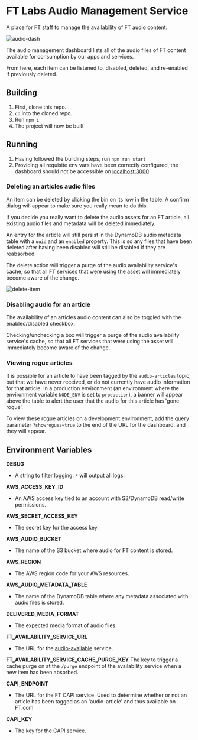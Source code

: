 # FT Labs Audio Management Service
A place for FT staff to manage the availability of FT audio content.

![audio-dash](https://cloud.githubusercontent.com/assets/913687/24905804/23c2786a-1ead-11e7-8434-897ff30fb1f2.png)

The audio management dashboard lists all of the audio files of FT content available for consumption by our apps and services.

From here, each item can be listened to, disabled, deleted, and re-enabled if previously deleted.

## Building

1. First, clone this repo.
2. `cd` into the cloned repo.
3. Run `npm i`
4. The project will now be built

## Running

1. Having followed the building steps, run `npm run start`
2. Providing all requisite env vars have been correctly configured, the dashboard should not be accessible on [localhost:3000](http://localhost:3000)

### Deleting an articles audio files

An item can be deleted by clicking the bin on its row in the table. A confirm dialog will appear to make sure you really mean to do this. 

If you decide you really want to delete the audio assets for an FT article, all existing audio files and metadata will be deleted immediately. 

An entry for the article will still persist in the DynamoDB audio metadata table with a `uuid` and an `enabled` property. This is so any files that have been deleted after having been disabled will still be disabled if they are reabsorbed.

The delete action will trigger a purge of the audio availability service's cache, so that all FT services that were using the asset will immediately become aware of the change.

![delete-item](https://cloud.githubusercontent.com/assets/913687/24906039/1d5fa6d6-1eae-11e7-97cb-5a234330c785.png)

### Disabling audio for an article

The availability of an articles audio content can also be toggled with the enabled/disabled checkbox.

Checking/unchecking a box will trigger a purge of the audio availability service's cache, so that all FT services that were using the asset will immediately become aware of the change.

### Viewing rogue articles

It is possible for an article to have been tagged by the `audio-articles` topic, but that we have never received, or do not currently have audio information for that article. In a production environment (an environment where the environment variable `NODE_ENV` is set to `production`), a banner will appear above the table to alert the user that the audio for this article has 'gone rogue'. 

To view these rogue articles on a development environment, add the query parameter `?showrogues=true` to the end of the URL for the dashboard, and they will appear.

## Environment Variables

**DEBUG**
- A string to filter logging. `*` will output all logs.

**AWS_ACCESS_KEY_ID**
- An AWS access key tied to an account with S3/DynamoDB read/write permissions.

**AWS_SECRET_ACCESS_KEY**
- The secret key for the access key.

**AWS_AUDIO_BUCKET**
- The name of the S3 bucket where audio for FT content is stored.

**AWS_REGION**
- The AWS region code for your AWS resources.

**AWS_AUDIO_METADATA_TABLE**
- The name of the DynamoDB table where any metadata associated with audio files is stored.

**DELIVERED_MEDIA_FORMAT**
- The expected media format of audio files.

**FT_AVAILABILITY_SERVICE_URL**
- The URL for the [audio-available](https://audio-available.ft.com) service.

**FT_AVAILABILITY_SERVICE_CACHE_PURGE_KEY**
The key to trigger a cache purge on at the `/purge` endpoint of the availability service when a new item has been absorbed.

**CAPI_ENDPOINT**
- The URL for the FT CAPI service. Used to determine whether or not an article has been tagged as an 'audio-article' and thus available on FT.com

**CAPI_KEY**
- The key for the CAPI service.